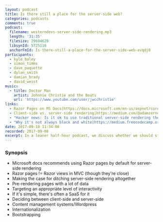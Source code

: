 ```yaml
---
layout: podcast
title: Is there still a place for the server-side web?
categories: podcasts
comments: true
podcast:
  filename: westerndevs-server-side-rendering.mp3
  length: '31:35'
  filesize: 29604629
  libsynId: 5725116
  anchorFmId: Is-there-still-a-place-for-the-server-side-web-evqdj0
participants:
  - kyle_baley
  - simon_timms
  - dave_paquette
  - dylan_smith
  - damian_brady
  - david_wesst
music:
  - title: Doctor Man
    artist: Johnnie Christie and the Boats
    url: 'https://www.youtube.com/user/jwcchristie'
links:
  - Razor Pages on MS Docs|https://docs.microsoft.com/en-us/aspnet/core/mvc/razor-pages/?tabs=visual-studio
  - Client-side vs. server-side rendering|https://medium.com/@adamzerner/client-side-rendering-vs-server-side-rendering-a32d2cf3bfcc
  - "Hacker news: Is it ok to use traditional server-side rendering these days?|https://news.ycombinator.com/item?id=13212465"
  - "Why it's not always black and white|https://medium.freecodecamp.org/what-exactly-is-client-side-rendering-and-hows-it-different-from-server-side-rendering-bd5c786b340d"
date: 2017-09-10 11:34:08
recorded: 2017-09-08
excerpt: In a leaner half-hour podcast, we discuss whether we should still be rendering web pages on the server
---
```


### Synopsis

* Microsoft docs recommends using Razor pages by default for server-side rendering
* Razor pages != Razor views in MVC (though they're close)
* Making the case for ditching server-side rendering altogether
* Pre-rendering pages with a lot of data
* Targeting an appropriate level of interactivity
* If it's simple, there's often a SaaS for it
* Deciding between client-side and server-side
* Content management systems/Wordpress
* Internationalization
* Bootstrapping
